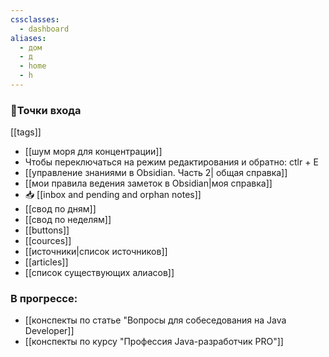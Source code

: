 ```yaml
---
cssclasses:
  - dashboard
aliases:
  - дом
  - д
  - home
  - h
---
```

### 🚪Точки входа 

[[tags]] 
- [[шум моря для концентрации]] 
- Чтобы переключаться на режим редактирования и обратно: ctlr + E
- [[управление знаниями в Obsidian. Часть 2| общая справка]]
- [[мои правила ведения заметок в Obsidian|моя справка]]
- 📥 [[inbox and pending and orphan notes]]
- [[свод по дням]] 
- [[свод по неделям]] 
- [[buttons]] 
- [[cources]]
- [[источники|список источников]]
- [[articles]]
- [[список существующих алиасов]] 

### В прогрессе:
- [[конспекты по статье "Вопросы для собеседования на Java Developer]] 
- [[конспекты по курсу "Профессия Java-разработчик PRO"]]
